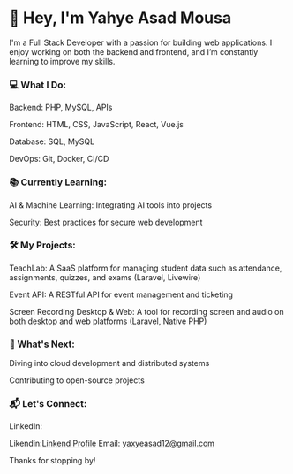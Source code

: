 # 👋 Hey, I'm Yahye Asad Mousa
I'm a Full Stack Developer with a passion for building web applications. I enjoy working on both the backend and frontend, and I’m constantly learning to improve my skills.

### 💻 What I Do:
Backend: PHP, MySQL, APIs

Frontend: HTML, CSS, JavaScript, React, Vue.js

Database: SQL, MySQL

DevOps: Git, Docker, CI/CD

### 📚 Currently Learning:
AI & Machine Learning: Integrating AI tools into projects

Security: Best practices for secure web development

### 🛠️ My Projects:
TeachLab: A SaaS platform for managing student data such as attendance, assignments, quizzes, and exams (Laravel, Livewire)

Event API: A RESTful API for event management and ticketing

Screen Recording Desktop & Web: A tool for recording screen and audio on both desktop and web platforms (Laravel, Native PHP)

### 🌱 What's Next:
Diving into cloud development and distributed systems

Contributing to open-source projects

### 📬 Let's Connect:
LinkedIn: 

Likendin:[Linkend Profile](https://www.linkedin.com/in/yahye-asad-mousa-2a29931a8?utm_source=share&utm_campaign=share_via&utm_content=profile&utm_medium=android_app) 
Email: yaxyeasad12@gmail.com

Thanks for stopping by!
